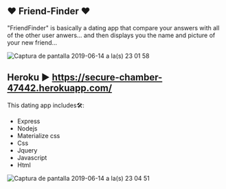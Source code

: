 ## ❤️               Friend-Finder                     ❤️
"FriendFinder" is  basically a dating app that compare your answers with all of the other user anwers... and then displays you the name and picture of your new friend... 

![Captura de pantalla 2019-06-14 a la(s) 23 01 58](https://user-images.githubusercontent.com/47344468/59546907-2dedb780-8efb-11e9-9eff-5294669b5cfb.png)


## Heroku :arrow_forward: https://secure-chamber-47442.herokuapp.com/


This dating app includes🛠️:
* Express
* Nodejs
* Materialize css
* Css
* Jquery
* Javascript
* Html


![Captura de pantalla 2019-06-14 a la(s) 23 04 51](https://user-images.githubusercontent.com/47344468/59547029-b0777680-8efd-11e9-880b-fc39736f9aae.png)

